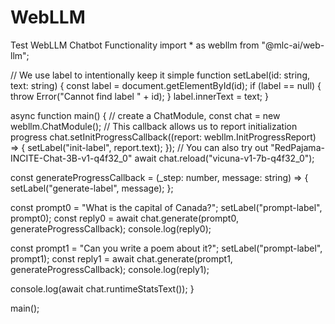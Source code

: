 # WebLLM
Test WebLLM Chatbot Functionality
import * as webllm from "@mlc-ai/web-llm";

// We use label to intentionally keep it simple
function setLabel(id: string, text: string) {
  const label = document.getElementById(id);
  if (label == null) {
    throw Error("Cannot find label " + id);
  }
  label.innerText = text;
}

async function main() {
  // create a ChatModule,
  const chat = new webllm.ChatModule();
  // This callback allows us to report initialization progress
  chat.setInitProgressCallback((report: webllm.InitProgressReport) => {
    setLabel("init-label", report.text);
  });
  // You can also try out "RedPajama-INCITE-Chat-3B-v1-q4f32_0"
  await chat.reload("vicuna-v1-7b-q4f32_0");

  const generateProgressCallback = (_step: number, message: string) => {
    setLabel("generate-label", message);
  };

  const prompt0 = "What is the capital of Canada?";
  setLabel("prompt-label", prompt0);
  const reply0 = await chat.generate(prompt0, generateProgressCallback);
  console.log(reply0);

  const prompt1 = "Can you write a poem about it?";
  setLabel("prompt-label", prompt1);
  const reply1 = await chat.generate(prompt1, generateProgressCallback);
  console.log(reply1);

  console.log(await chat.runtimeStatsText());
}

main();
